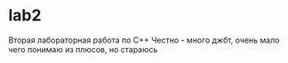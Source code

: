 # lab2
Вторая лабораторная работа по С++ 
Честно - много джбт, очень мало чего понимаю из плюсов, но стараюсь
